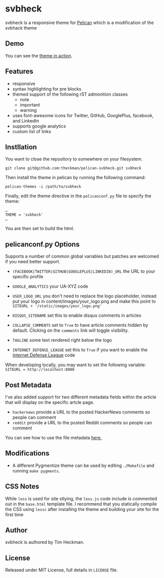 # svbheck

svbheck is a responsive theme for [Pelican](http://getpelican.com) which is a modification of the svbhack theme

## Demo

You can see the [theme in action](http://blog.timheckman.net).

## Features

- responsive
- syntax highlighting for pre blocks
- themed support of the following rST admonition classes
	- note
	- important
	- warning
- uses font-awesome icons for Twitter, GitHub, GooglePlus, facebook, and LinkedIn
- supports google analytics
- custom list of links

## Instllation

You want to close the repository to somewhere on your filesystem.

	git clone git@github.com:theckman/pelican-svbheck.git svbheck

Then install the theme in pelican by running the following command:

	pelican-themes -i /path/to/svbheck

Finally, edit the theme directive in the `pelicanconf.py` file to specify the theme:

	…
	THEME = 'svbheck'
	…

You are then set to build the html.

## pelicanconf.py Options

Supports a number of common global variables but patches are welcomed if you need better support.

- `(FACEBOOK|TWITTER|GITHUB|GOOGLEPLUS|LINKEDIN)_URL` the URL to your specific profile

- `GOOGLE_ANALYTICS` your UA-XYZ code

- `USER_LOGO_URL` you don't need to replace the logo placeholder, instead put your logo in content/images/your_logo.png and make this point to `SITEURL + '/static/images/your_logo.png'`

- `DISQUS_SITENAME` set this to enable disqus comments in articles

- `COLLAPSE_COMMENTS` set to `True` to have article comments hidden by default. Clicking on the `comments` link will toggle visibility.

- `TAGLINE` some text rendered right below the logo

- `INTERNET_DEFENSE_LEAGUE` set this to `True` if you want to enable the [Internet Defense League](http://internetdefenseleague.org) code

When developing locally, you may want to set the following variable: `SITEURL = http://localhost:8000`

## Post Metadata

I've also added support for two different metadata fields within the article that will display on the specific artcle page.

- `hackernews` provide a URL to the posted HackerNews comments so people can comment
- `reddit` provide a URL to the posted Reddit comments so people can comment

You can see how to use the file metadata [here.](http://docs.getpelican.com/en/3.1.1/getting_started.html#file-metadata)

## Modifications

- A different Pygmentize theme can be used by editing `./Makefile` and running `make pygments`.

## CSS Notes
While `less` is used for site stlying, the `less.js` code include is commented out in the `base.html` template file. I recommend that you statically compile the CSS using `lessc` after installing the theme and building your site for the first time

## Author

svbheck is authored by Tim Heckman.

## License

Released under MIT License, full details in `LICENSE` file.
